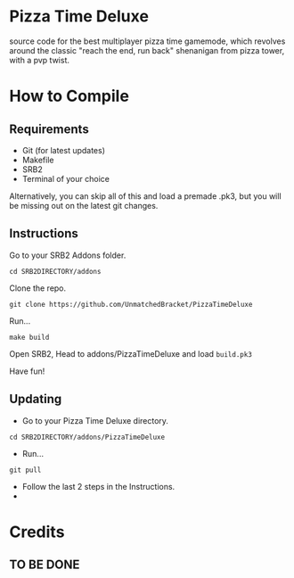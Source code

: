 # Pizza Time Deluxe
source code for the best multiplayer pizza time gamemode, which revolves around the classic "reach the end, run back" shenanigan from pizza tower, with a pvp twist.

# How to Compile

## Requirements
- Git (for latest updates)
- Makefile
- SRB2
- Terminal of your choice

Alternatively, you can skip all of this and load a premade .pk3, but you will be missing out on the latest git changes.

## Instructions
Go to your SRB2 Addons folder.

```cd SRB2DIRECTORY/addons```

Clone the repo.

```git clone https://github.com/UnmatchedBracket/PizzaTimeDeluxe```

Run...

```make build```

Open SRB2, Head to addons/PizzaTimeDeluxe and load ```build.pk3```

Have fun!

## Updating

- Go to your Pizza Time Deluxe directory.

```cd SRB2DIRECTORY/addons/PizzaTimeDeluxe```

- Run...

```git pull```

- Follow the last 2 steps in the Instructions.
- 
# Credits
## TO BE DONE
